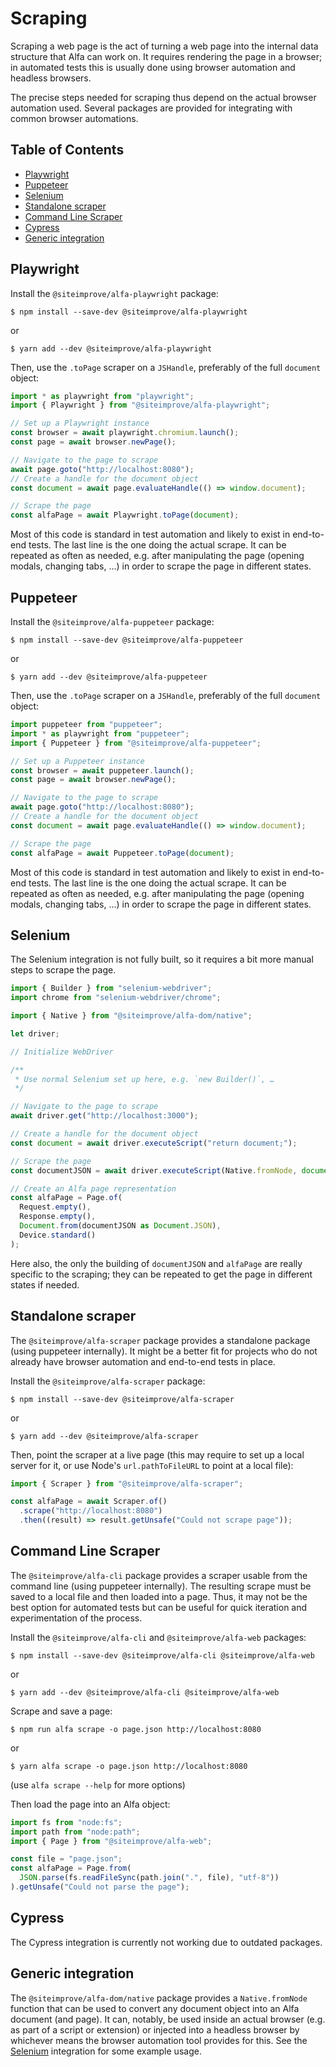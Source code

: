# Scraping

Scraping a web page is the act of turning a web page into the internal data structure that Alfa can work on. It requires rendering the page in a browser; in automated tests this is usually done using browser automation and headless browsers.

The precise steps needed for scraping thus depend on the actual browser automation used. Several packages are provided for integrating with common browser automations.

## Table of Contents

- [Playwright](#playwright)
- [Puppeteer](#puppeteer)
- [Selenium](#selenium)
- [Standalone scraper](#standalone-scraper)
- [Command Line Scraper](#command-line-scraper)
- [Cypress](#cypress)
- [Generic integration](#generic-integration)

## Playwright

Install the `@siteimprove/alfa-playwright` package:

```shell
$ npm install --save-dev @siteimprove/alfa-playwright
```

or

```shell
$ yarn add --dev @siteimprove/alfa-playwright
```

Then, use the `.toPage` scraper on a `JSHandle`, preferably of the full `document` object:

```typescript
import * as playwright from "playwright";
import { Playwright } from "@siteimprove/alfa-playwright";

// Set up a Playwright instance
const browser = await playwright.chromium.launch();
const page = await browser.newPage();

// Navigate to the page to scrape
await page.goto("http://localhost:8080");
// Create a handle for the document object
const document = await page.evaluateHandle(() => window.document);

// Scrape the page
const alfaPage = await Playwright.toPage(document);
```

Most of this code is standard in test automation and likely to exist in end-to-end tests. The last line is the one doing the actual scrape. It can be repeated as often as needed, e.g. after manipulating the page (opening modals, changing tabs, …) in order to scrape the page in different states.

## Puppeteer

Install the `@siteimprove/alfa-puppeteer` package:

```shell
$ npm install --save-dev @siteimprove/alfa-puppeteer
```

or

```shell
$ yarn add --dev @siteimprove/alfa-puppeteer
```

Then, use the `.toPage` scraper on a `JSHandle`, preferably of the full `document` object:

```typescript
import puppeteer from "puppeteer";
import * as playwright from "puppeteer";
import { Puppeteer } from "@siteimprove/alfa-puppeteer";

// Set up a Puppeteer instance
const browser = await puppeteer.launch();
const page = await browser.newPage();

// Navigate to the page to scrape
await page.goto("http://localhost:8080");
// Create a handle for the document object
const document = await page.evaluateHandle(() => window.document);

// Scrape the page
const alfaPage = await Puppeteer.toPage(document);
```

Most of this code is standard in test automation and likely to exist in end-to-end tests. The last line is the one doing the actual scrape. It can be repeated as often as needed, e.g. after manipulating the page (opening modals, changing tabs, …) in order to scrape the page in different states.

## Selenium

The Selenium integration is not fully built, so it requires a bit more manual steps to scrape the page.

```typescript
import { Builder } from "selenium-webdriver";
import chrome from "selenium-webdriver/chrome";

import { Native } from "@siteimprove/alfa-dom/native";

let driver;

// Initialize WebDriver

/**
 * Use normal Selenium set up here, e.g. `new Builder()`, …
 */

// Navigate to the page to scrape
await driver.get("http://localhost:3000");

// Create a handle for the document object
const document = await driver.executeScript("return document;");

// Scrape the page
const documentJSON = await driver.executeScript(Native.fromNode, document);

// Create an Alfa page representation
const alfaPage = Page.of(
  Request.empty(),
  Response.empty(),
  Document.from(documentJSON as Document.JSON),
  Device.standard()
);
```

Here also, the only the building of `documentJSON` and `alfaPage` are really specific to the scraping; they can be repeated to get the page in different states if needed.

## Standalone scraper

The `@siteimprove/alfa-scraper` package provides a standalone package (using puppeteer internally). It might be a better fit for projects who do not already have browser automation and end-to-end tests in place.

Install the `@siteimprove/alfa-scraper` package:

```shell
$ npm install --save-dev @siteimprove/alfa-scraper
```

or

```shell
$ yarn add --dev @siteimprove/alfa-scraper
```

Then, point the scraper at a live page (this may require to set up a local server for it, or use Node's `url.pathToFileURL` to point at a local file):

```typescript
import { Scraper } from "@siteimprove/alfa-scraper";

const alfaPage = await Scraper.of()
  .scrape("http://localhost:8080")
  .then((result) => result.getUnsafe("Could not scrape page"));
```

## Command Line Scraper

The `@siteimprove/alfa-cli` package provides a scraper usable from the command line (using puppeteer internally). The resulting scrape must be saved to a local file and then loaded into a page. Thus, it may not be the best option for automated tests but can be useful for quick iteration and experimentation of the process.

Install the `@siteimprove/alfa-cli` and `@siteimprove/alfa-web` packages:

```shell
$ npm install --save-dev @siteimprove/alfa-cli @siteimprove/alfa-web
```

or

```shell
$ yarn add --dev @siteimprove/alfa-cli @siteimprove/alfa-web
```

Scrape and save a page:

```shell
$ npm run alfa scrape -o page.json http://localhost:8080
```

or

```shell
$ yarn alfa scrape -o page.json http://localhost:8080
```

(use `alfa scrape --help` for more options)

Then load the page into an Alfa object:

```typescript
import fs from "node:fs";
import path from "node:path";
import { Page } from "@siteimprove/alfa-web";

const file = "page.json";
const alfaPage = Page.from(
  JSON.parse(fs.readFileSync(path.join(".", file), "utf-8"))
).getUnsafe("Could not parse the page");
```

## Cypress

The Cypress integration is currently not working due to outdated packages.

## Generic integration

The `@siteimprove/alfa-dom/native` package provides a `Native.fromNode` function that can be used to convert any document object into an Alfa document (and page). It can, notably, be used inside an actual browser (e.g. as part of a script or extension) or injected into a headless browser by whichever means the browser automation tool provides for this. See the [Selenium](#selenium) integration for some example usage.

